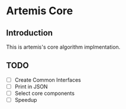 # Artemis Core

## Introduction

This is artemis's core algorithm implmentation.

## TODO

- [ ] Create Common Interfaces
- [ ] Print in JSON
- [ ] Select core components
- [ ] Speedup
